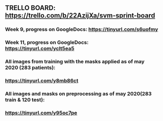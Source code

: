 ## TRELLO BOARD: https://trello.com/b/22AzijXa/svm-sprint-board

### Week 9, progress on GoogleDocs: https://tinyurl.com/s6uofmy
### Week 11, progress on GoogleDocs: https://tinyurl.com/yclt5ea5

### All images from training with the masks applied as of may 2020 (283 patients):
### https://tinyurl.com/y8mb86ct

### All images and masks on preprocessing as of may 2020(283 train & 120 test):
### https://tinyurl.com/y95oc7pe
